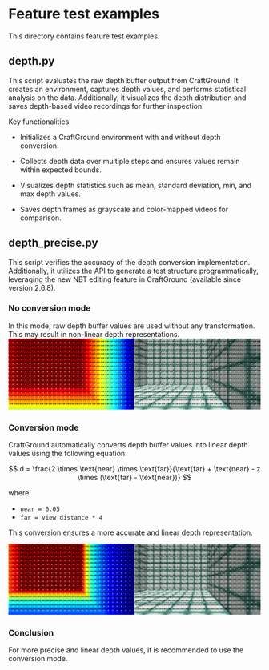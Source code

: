 # Feature test examples
This directory contains feature test examples.

## depth.py
This script evaluates the raw depth buffer output from CraftGround. It creates an environment, captures depth values, and performs statistical analysis on the data. Additionally, it visualizes the depth distribution and saves depth-based video recordings for further inspection.

Key functionalities:

- Initializes a CraftGround environment with and without depth conversion.

- Collects depth data over multiple steps and ensures values remain within expected bounds.

- Visualizes depth statistics such as mean, standard deviation, min, and max depth values.

- Saves depth frames as grayscale and color-mapped videos for comparison.

## depth_precise.py
This script verifies the accuracy of the depth conversion implementation. Additionally, it utilizes the API to generate a test structure programmatically, leveraging the new NBT editing feature in CraftGround (available since version 2.6.8).

### No conversion mode
In this mode, raw depth buffer values are used without any transformation. This may result in non-linear depth representations.
[![depth_noconversion_precise](./depth_noconversion_test/combined_color_0.png)](./depth_noconversion_test/combined_color_0.png)

### Conversion mode
CraftGround automatically converts depth buffer values into linear depth values using the following equation:

$$
d = \frac{2 \times \text{near} \times \text{far}}{\text{far} + \text{near} - z \times (\text{far} - \text{near})}
$$

where:

- `near = 0.05`
- `far = view distance * 4`

This conversion ensures a more accurate and linear depth representation.


[![depth_conversion_precise](./depth_conversion_test/combined_color_0.png)](./depth_conversion_test/combined_color_0.png)

### Conclusion
For more precise and linear depth values, it is recommended to use the conversion mode.